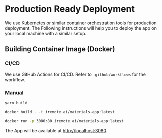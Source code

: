# Production Ready Deployment

We use Kubernetes or similar container orchestration tools for production deployment.
The Following instructions will help you to deploy the app on your local machine with a similar setup.

## Building Container Image (Docker)

### CI/CD

We use GitHub Actions for CI/CD. Refer to `.github/workflows` for the workflow.

### Manual

```bash
yarn build
```

```bash
docker build . -t iremote.ai/materials-app:latest
```

```bash
docker run -p 3080:80 iremote.ai/materials-app:latest
```

The App will be available at [http://localhost:3080](http://localhost:3080).
